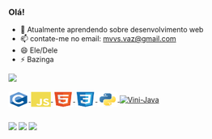 ### Olá!

- 🌱 Atualmente aprendendo sobre desenvolvimento web
- 📫 contate-me no email: mvvs.vaz@gmail.com
- 😄 Ele/Dele
- ⚡ Bazinga

<div>
  <a href="https://github.com/Vinciusvaz77">

  <img height="180em" src="https://github-readme-stats.vercel.app/api/top-langs/?username=Viniciusvaz77&layout=compact&langs_count=7&theme=vision-friendly-dark"/>
</div>
    
  <div style="display: inline_block"><br>
  <img align="center" alt="Vini-C" height="30" width="40" src="https://raw.githubusercontent.com/devicons/devicon/master/icons/c/c-original.svg">
  <img align="center" alt="Vini-Js" height="30" width="40" src="https://raw.githubusercontent.com/devicons/devicon/master/icons/javascript/javascript-plain.svg">
  <img align="center" alt="Vini-HTML" height="30" width="40" src="https://raw.githubusercontent.com/devicons/devicon/master/icons/html5/html5-original.svg">
  <img align="center" alt="Vini-CSS" height="30" width="40" src="https://raw.githubusercontent.com/devicons/devicon/master/icons/css3/css3-original.svg">
  <img align="center" alt="Vini-Python" height="30" width="40" src="https://raw.githubusercontent.com/devicons/devicon/master/icons/python/python-original.svg">
  <img align="center" alt="Vini-Java" height="30" width="40" src="https://cdn.jsdelivr.net/gh/devicons/devicon@latest/icons/java/java-original-wordmark.svg">
</div>
  
  ##
  
  <div> 

  <a href="https://www.instagram.com/vinicius_vaz77/" target="_blank"><img src="https://img.shields.io/badge/-Instagram-%23E4405F?style=for-the-badge&logo=instagram&logoColor=white" target="_blank"></a>
 	<a href="https://www.twitch.tv/deathvinislk" target="_blank"><img src="https://img.shields.io/badge/Twitch-9146FF?style=for-the-badge&logo=twitch&logoColor=white" target="_blank"></a>
  <a href="https://www.linkedin.com/in/marco-vinicius-8a0b82200/" target="_blank"><img src="https://img.shields.io/badge/-LinkedIn-%230077B5?style=for-the-badge&logo=linkedin&logoColor=white" target="_blank"></a> 
